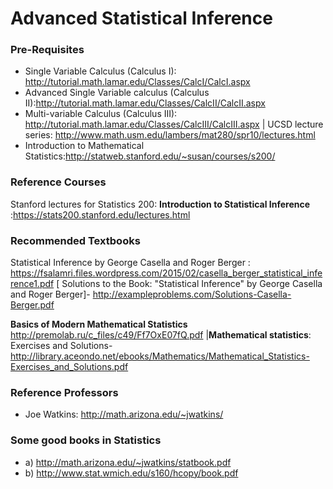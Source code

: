 # Advanced Statistical Inference

### Pre-Requisites
* Single Variable Calculus (Calculus I): http://tutorial.math.lamar.edu/Classes/CalcI/CalcI.aspx
* Advanced Single Variable calculus (Calculus II):http://tutorial.math.lamar.edu/Classes/CalcII/CalcII.aspx
* Multi-variable Calculus (Calculus III): http://tutorial.math.lamar.edu/Classes/CalcIII/CalcIII.aspx  | UCSD lecture series: http://www.math.usm.edu/lambers/mat280/spr10/lectures.html
* Introduction to Mathematical Statistics:http://statweb.stanford.edu/~susan/courses/s200/



### Reference Courses 
Stanford lectures for Statistics 200: **Introduction to Statistical Inference** :https://stats200.stanford.edu/lectures.html


### Recommended Textbooks
Statistical Inference by George Casella and Roger Berger : https://fsalamri.files.wordpress.com/2015/02/casella_berger_statistical_inference1.pdf [     Solutions to the Book: "Statistical Inference" by George Casella and Roger Berger]- http://exampleproblems.com/Solutions-Casella-Berger.pdf

**Basics of Modern Mathematical Statistics** http://premolab.ru/c_files/c49/Ff7OxE07fQ.pdf |**Mathematical statistics**: Exercises and Solutions- http://library.aceondo.net/ebooks/Mathematics/Mathematical_Statistics-Exercises_and_Solutions.pdf

### Reference Professors
* Joe Watkins: http://math.arizona.edu/~jwatkins/

### Some good books in Statistics
* a) http://math.arizona.edu/~jwatkins/statbook.pdf
* b) http://www.stat.wmich.edu/s160/hcopy/book.pdf
